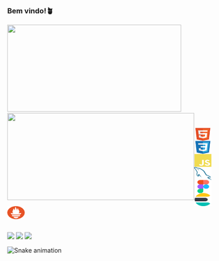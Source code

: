 ### Bem vindo!🪴


<div>
  <img  height="200" width="400em" src="https://github-readme-stats.vercel.app/api?username=GuilhemeBorin&show_icons=true&theme=dark&include_all_commits=true&count_private=true"/>
  <img  align="left" height="200" width="430em"  src="https://github-readme-stats.vercel.app/api/top-langs/?username=GuilhemeBorin&layout=compact&langs_count=16&theme=dark"/>
</div>
<br>

<div style="display: inline_block"><br>
  <img align="center" alt="Borin-HTML" height="30" width="40" src="https://raw.githubusercontent.com/devicons/devicon/master/icons/html5/html5-original.svg">
  <img align="center" alt="Borin-CSS" height="30" width="40" src="https://raw.githubusercontent.com/devicons/devicon/master/icons/css3/css3-original.svg">
  <img align="center" alt="Borin-JS" height="30" width="40" src="https://raw.githubusercontent.com/devicons/devicon/master/icons/javascript/javascript-plain.svg">
  <img align="center" alt="Borin-Mysql" height="30" width="40" src= "https://raw.githubusercontent.com/devicons/devicon/master/icons/mysql/mysql-original.svg">
  <img align="center" alt="Borin-Figma" height="30" width="40" src= "https://raw.githubusercontent.com/devicons/devicon/master/icons/figma/figma-original.svg">
  <img align="center" alt="Borin-ElasticSearch" height="30" width="40" src= "https://raw.githubusercontent.com/devicons/devicon/master/icons/elasticsearch/elasticsearch-original.svg">
  <img align="center" alt="Borin-Prometheus" height="30" width="40" src= "https://raw.githubusercontent.com/devicons/devicon/master/icons/prometheus/prometheus-original.svg">
  <link rel="stylesheet" type='text/css' href="https://cdn.jsdelivr.net/gh/devicons/devicon@latest/devicon.min.css" />

</div>

 ##

<div> 
  <a href="https://instagram.com/gborin_" target="_blank"><img src="https://img.shields.io/badge/-Instagram-%23E4405F?style=for-the-badge&logo=instagram&logoColor=white" target="_blank"></a>
  <a href ="mailto:guilhermerbg2004@gmail.com"><img src="https://img.shields.io/badge/-Gmail-%23333?style=for-the-badge&logo=gmail&logoColor=white" target="_blank"></a>
  <a href="https://www.linkedin.com/in/guilherme-borin-galeno-90a940226" target="_blank"><img src="https://img.shields.io/badge/-LinkedIn-%230077B5?style=for-the-badge&logo=linkedin&logoColor=white" target="_blank"></a> 
</div>

![Snake animation](https://github.com/LuigiGF/LuigiGF/blob/output/github-contribution-grid-snake.svg)
